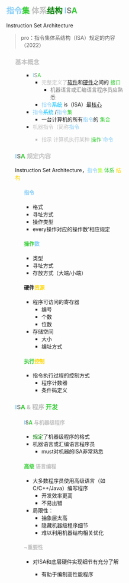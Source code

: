 <div style="float: left; width: 64%; padding: 1%;">

## <span style="color: LightSkyBlue;">指令</span><span style="color: LimeGreen;">集</span>  <span style="color: silver;">体系<span style="color: green;">结构  <span style="color: LightSkyBlue;">I</span><span style="color: gray;">S</span><span style="color: LimeGreen;">A</span>
Instruction Set Architecture
>pro：指令集体系结构（ISA）规定的内容（2022）  
<ul>

###  <span style="color: silver;">基本概念

<ul>

- <span style="color: LightSkyBlue;">I</span><span style="color: gray;">S</span><span style="color: LimeGreen;">A</span>
  -  <span style="color: silver;">完整定义了</span><u>软件</u>和<u>硬件</u>之间的 <span style="color: LimeGreen;">接口</span>
      - <span style="color: gray; font-size: 14px;">机器语言或汇编语言程序员应熟悉</span>
  - <span style="color: LightSkyBlue;">指令</span><span style="color: deepskyblue;">系统</span> is（ISA）最<u>核心</u>
- <span style="color: LightSkyBlue;">指令</span><span style="color: deepskyblue;">系统</span> /<span style="color: LightSkyBlue;">指令</span><span style="color: LimeGreen;">集</span> 
  - 一台计算机的所有<span style="color: LightSkyBlue;">指令</span>的 <span style="color: LimeGreen;">集合</span>
-  <span style="color: silver;">机器指令（简称<span style="color: LightSkyBlue;">指令</span>
   - 指示 <span style="color: silver;">计算机执行某种</span> <span style="color: LimeGreen;">操作</span>'<span style="color: LightSkyBlue;">命令</span>

</ul>

###  <span style="color: LightSkyBlue;">I</span><span style="color: gray;">S</span><span style="color: LimeGreen;">A</span> <span style="color: silver;">规定内容</span>
Instruction Set Architecture，<span style="color: LightSkyBlue;">指令<span style="color: GreenYellow;">集 <span style="color: LimeGreen;">体系 <span style="color: Gold;">结构
<ul>

#### <span style="color: LightSkyBlue;">指令</span>
- 格式
- 寻址方式
- 操作类型
- every操作对应的操作数'相应规定

####  <span style="color: LimeGreen;">操作</span><span style="color: LightSkyBlue;">数</span>
- 类型
- 寻址方式
- 存放方式（大端/小端）

#### 硬件<span style="color: Gold;">资源</span>
- 程序可访问的寄存器
  - 编号
  - 个数
  - 位数
- 存储空间
  - 大小
  - 编址方式

####  <span style="color: LimeGreen;">执行<span style="color: Gold;">控制
- 指令执行过程的控制方式
  - 程序计数器
  - 条件码定义

</ul>

### <span style="color: LightSkyBlue;">I</span><span style="color: gray;">S</span><span style="color: LimeGreen;">A</span> <span style="color: silver;">& 程序 <span style="color: LimeGreen;">开发</span>
<ul>

#### <span style="color: LightSkyBlue;">I</span><span style="color: gray;">S</span><span style="color: LimeGreen;">A</span> <span style="color: silver;">与机器级程序
- <span style="color: green;">规定</span>了机器级程序的格式
- 机器语言或汇编语言程序员
  - must对机器的ISA非常熟悉

####  <span style="color: LimeGreen;">高级</span> <span style="color: silver;">语言编程
- 大多数程序员使用高级语言（如C/C++/Java）编写程序
  - 开发效率更高
  - 不易出错
- 局限性：
  - 抽象层太高
  - 隐藏机器级程序细节
  - 难以利用机器结构相关优化

####  <span style="color: silver;">~重要性
- <span style="font-size: 14px;">对ISA和底层硬件实现细节有充分了解
  - <span style="font-size: 14px;">有助于编制高性能程序

</ul>

</ul>

</ul>

<ul>
</div>
<div style="float: right; width: 26%; padding: 1%;">

</div>
<div style="clear: both;"></div>
